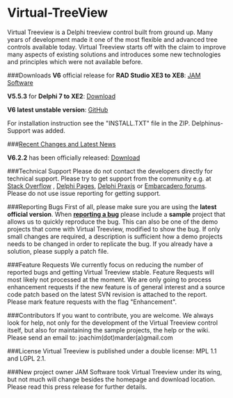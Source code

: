 # Virtual-TreeView
Virtual Treeview is a Delphi treeview control built from ground up. Many years of development made it one of the most flexible and advanced tree controls available today. Virtual Treeview starts off with the claim to improve many aspects of existing solutions and introduces some new technologies and principles which were not available before.

###Downloads
**V6** official release for **RAD Studio XE3 to XE8**: [JAM Software](http://www.jam-software.com/virtual-treeview/)

**V5.5.3** for **Delphi 7 to XE2**: [Download](http://www.jam-software.com/virtual-treeview/VirtualTreeViewV5.5.3.zip)

**V6 latest unstable version**: [GitHub](https://github.com/Virtual-TreeView/Virtual-TreeView/archive/master.zip)

For installation instruction see the "INSTALL.TXT" file in the ZIP. Delphinus-Support was added.

###[Recent Changes and Latest News](https://github.com/Virtual-TreeView/Virtual-TreeView/wiki/Latest-News)

**V6.2.2** has been officially released: [Download](https://www.jam-software.de/customers/downloadTrial.php?article_no=407&language=EN)

###Technical Support
Please do not contact the developers directly for technical support. Please try to get support from the community e.g. at [Stack Overflow](http://stackoverflow.com/search?q=%22virtual+treeview%22) , [Delphi Pages](http://www.delphipages.com/), [Delphi Praxis](http://www.delphipraxis.net/141465-virtual-treeview-tutorials-mit-beispielen.html) or [Embarcadero forums](https://forums.embarcadero.com/). Please do not use issue reporting for getting support.

###Reporting Bugs
First of all, please make sure you are using the **latest official version**. When **[reporting a bug](https://github.com/Virtual-TreeView/Virtual-TreeView/issues)** please include a **sample** project that allows us to quickly reproduce the bug. This can also be one of the demo projects that come with Virtual Treeview, modified to show the bug. If only small changes are required, a description is sufficient how a demo projects needs to be changed in order to replicate the bug. If you already have a solution, please supply a patch file.

###Feature Requests
We currently focus on reducing the number of reported bugs and getting Virtual Treeview stable. Feature Requests will most likely not processed at the moment. We are only going to process enhancement requests if the new feature is of general interest and a source code patch based on the latest SVN revision is attached to the report. Please mark feature requests with the flag "Enhancement".

###Contributors
If you want to contribute, you are welcome. We always look for help, not only for the development of the Virtual Treeview control itself, but also for maintaining the sample projects, the help or the wiki. Please send an email to: joachim(dot)marder(a)gmail.com

###License
Virtual Treeview is published under a double license: MPL 1.1 and LGPL 2.1.

###New project owner
JAM Software took Virtual Treeview under its wing, but not much will change besides the homepage and download location. Please read this press release for further details.
